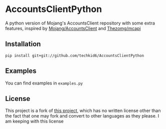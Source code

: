 AccountsClientPython
====================

A python version of Mojang's AccountsClient repository with some extra features, inspired by [Mojang/AccountsClient](https://github.com/Mojang/AccountsClient) and [Thezomg/mcapi](https://github.com/Thezomg/mcapi) 

Installation
------------

```
pip install git+git://github.com/techkid6/AccountsClientPython
```

Examples
--------

You can find examples in ```examples.py```

License
-------

This project is a fork of [this project](https://github.com/Mojang/AccountsClient), which has no written license other than the fact that one may fork and convert to other languages as they please.  I am keeping with this license
